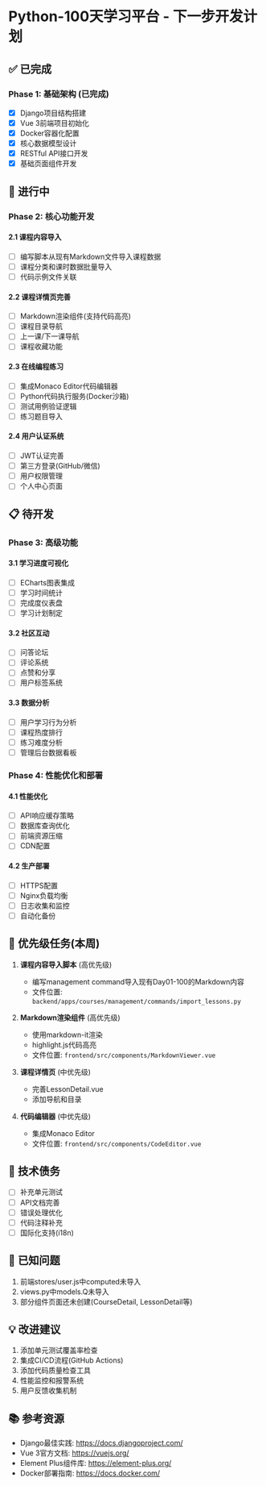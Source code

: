 # Python-100天学习平台 - 下一步开发计划

## ✅ 已完成

### Phase 1: 基础架构 (已完成)
- [x] Django项目结构搭建
- [x] Vue 3前端项目初始化
- [x] Docker容器化配置
- [x] 核心数据模型设计
- [x] RESTful API接口开发
- [x] 基础页面组件开发

## 🔄 进行中

### Phase 2: 核心功能开发

#### 2.1 课程内容导入
- [ ] 编写脚本从现有Markdown文件导入课程数据
- [ ] 课程分类和课时数据批量导入
- [ ] 代码示例文件关联

#### 2.2 课程详情页完善
- [ ] Markdown渲染组件(支持代码高亮)
- [ ] 课程目录导航
- [ ] 上一课/下一课导航
- [ ] 课程收藏功能

#### 2.3 在线编程练习
- [ ] 集成Monaco Editor代码编辑器
- [ ] Python代码执行服务(Docker沙箱)
- [ ] 测试用例验证逻辑
- [ ] 练习题目导入

#### 2.4 用户认证系统
- [ ] JWT认证完善
- [ ] 第三方登录(GitHub/微信)
- [ ] 用户权限管理
- [ ] 个人中心页面

## 📋 待开发

### Phase 3: 高级功能

#### 3.1 学习进度可视化
- [ ] ECharts图表集成
- [ ] 学习时间统计
- [ ] 完成度仪表盘
- [ ] 学习计划制定

#### 3.2 社区互动
- [ ] 问答论坛
- [ ] 评论系统
- [ ] 点赞和分享
- [ ] 用户标签系统

#### 3.3 数据分析
- [ ] 用户学习行为分析
- [ ] 课程热度排行
- [ ] 练习难度分析
- [ ] 管理后台数据看板

### Phase 4: 性能优化和部署

#### 4.1 性能优化
- [ ] API响应缓存策略
- [ ] 数据库查询优化
- [ ] 前端资源压缩
- [ ] CDN配置

#### 4.2 生产部署
- [ ] HTTPS配置
- [ ] Nginx负载均衡
- [ ] 日志收集和监控
- [ ] 自动化备份

## 🎯 优先级任务(本周)

1. **课程内容导入脚本** (高优先级)
   - 编写management command导入现有Day01-100的Markdown内容
   - 文件位置: `backend/apps/courses/management/commands/import_lessons.py`

2. **Markdown渲染组件** (高优先级)
   - 使用markdown-it渲染
   - highlight.js代码高亮
   - 文件位置: `frontend/src/components/MarkdownViewer.vue`

3. **课程详情页** (中优先级)
   - 完善LessonDetail.vue
   - 添加导航和目录

4. **代码编辑器** (中优先级)
   - 集成Monaco Editor
   - 文件位置: `frontend/src/components/CodeEditor.vue`

## 📝 技术债务

- [ ] 补充单元测试
- [ ] API文档完善
- [ ] 错误处理优化
- [ ] 代码注释补充
- [ ] 国际化支持(i18n)

## 🐛 已知问题

1. 前端stores/user.js中computed未导入
2. views.py中models.Q未导入
3. 部分组件页面还未创建(CourseDetail, LessonDetail等)

## 💡 改进建议

1. 添加单元测试覆盖率检查
2. 集成CI/CD流程(GitHub Actions)
3. 添加代码质量检查工具
4. 性能监控和报警系统
5. 用户反馈收集机制

## 📚 参考资源

- Django最佳实践: https://docs.djangoproject.com/
- Vue 3官方文档: https://vuejs.org/
- Element Plus组件库: https://element-plus.org/
- Docker部署指南: https://docs.docker.com/
